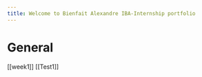 ```yaml
---
title: Welcome to Bienfait Alexandre IBA-Internship portfolio
---
```


# General
[[week1]] [[Test1]]

